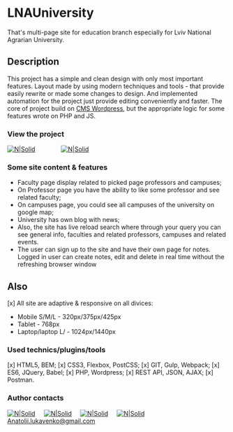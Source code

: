 # LNAUniversity 

That's multi-page site for education branch especially for Lviv National Agrarian University. 

## Description

This project has a simple and clean design with only most important features. Layout made by using modern techniques and tools - that provide easily rewrite or made some changes to design. And implemented automation for the project just provide editing conveniently and faster. The core  of project build on [CMS Wordpress](https://wordpress.org/), but the appropriate logic for some features wrote on PHP and JS.

### View the project

 [![N|Solid](https://image.ibb.co/kP2TC8/site_button.png)](https://lnauniversity.000webhostapp.com/) &nbsp; &nbsp; &nbsp; &nbsp; &nbsp; &nbsp; &nbsp; [![N|Solid](https://image.ibb.co/bV3h5T/Untitled_2.png)](https://github.com/Tolala9/LNAUniversity-site) 

### Some site content & features

- Faculty page display related to picked page professors and campuses;
- On Professor page you have the ability to like some professor and see related faculty;
- On campuses page, you could see all campuses of the university on google map;
- University has own blog with news;
- Also, the site has live reload search where through your query you can see general info, faculties and related professors, campuses and related events.
- The user can sign up to the site and have their own page for notes. Logged in user can create notes, edit and delete in real time without the refreshing browser window

## Also

[x] All site are adaptive & responsive on all divices:
 - Mobile S/M/L - 320px/375px/425px
 - Tablet - 768px
 - Laptop/laptop L/ - 1024px/1440px

### Used technics/plugins/tools

[x] HTML5, BEM;
[x] CSS3, Flexbox, PostCSS; 
[x] GIT, Gulp, Webpack;
[x] ES6, JQuery, Babel;
[x] PHP, Wordpress;
[x] REST API, JSON, AJAX;
[x] Postman.

### Author contacts

 [![N|Solid](https://image.ibb.co/kxmx5T/facebook_icon_2.png)](https://www.facebook.com/profile.php?id=100004768836692) &nbsp; &nbsp; [![N|Solid](https://image.ibb.co/gjgmzo/linkedin_icon_2.png)](https://www.linkedin.com/in/anatolii-lukavenko/) &nbsp; &nbsp; [![N|Solid](https://image.ibb.co/hsM8C8/cv_icon_2.png)](https://luancv.000webhostapp.com/) &nbsp; &nbsp; [![N|Solid](https://image.ibb.co/cw7UkT/mail_icon_2.png)](Anatolii.lukavenko@gmail.com)  
 Anatolii.lukavenko@gmail.com
